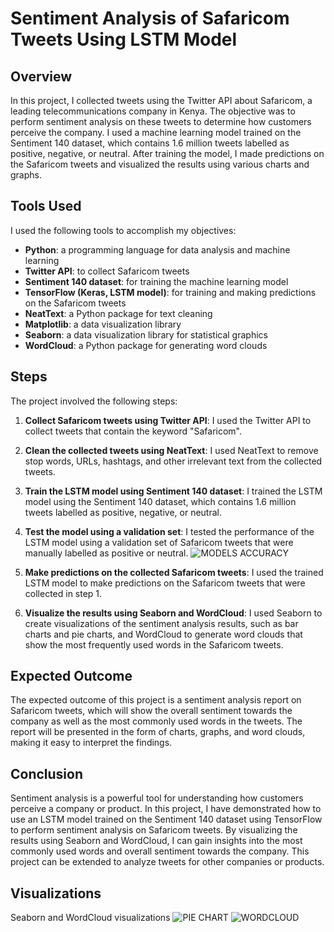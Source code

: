 # Sentiment Analysis of Safaricom Tweets Using LSTM Model

## Overview

In this project, I collected tweets using the Twitter API about Safaricom, a leading telecommunications company in Kenya. The objective was to perform sentiment analysis on these tweets to determine how customers perceive the company. I used a machine learning model trained on the Sentiment 140 dataset, which contains 1.6 million tweets labelled as positive, negative, or neutral. After training the model, I made predictions on the Safaricom tweets and visualized the results using various charts and graphs.

## Tools Used

I used the following tools to accomplish my objectives:

- **Python**: a programming language for data analysis and machine learning
- **Twitter API**: to collect Safaricom tweets
- **Sentiment 140 dataset**: for training the machine learning model
- **TensorFlow (Keras, LSTM model)**: for training and making predictions on the Safaricom tweets
- **NeatText**: a Python package for text cleaning
- **Matplotlib**: a data visualization library
- **Seaborn**: a data visualization library for statistical graphics
- **WordCloud**: a Python package for generating word clouds

## Steps

The project involved the following steps:

1. **Collect Safaricom tweets using Twitter API**: I used the Twitter API to collect tweets that contain the keyword "Safaricom".
2. **Clean the collected tweets using NeatText**: I used NeatText to remove stop words, URLs, hashtags, and other irrelevant text from the collected tweets.
3. **Train the LSTM model using Sentiment 140 dataset**: I trained the LSTM model using the Sentiment 140 dataset, which contains 1.6 million tweets labelled as positive, negative, or neutral.
4. **Test the model using a validation set**: I tested the performance of the LSTM model using a validation set of Safaricom tweets that were manually labelled as positive or neutral.
    ![MODELS ACCURACY](image_file_path)

6. **Make predictions on the collected Safaricom tweets**: I used the trained LSTM model to make predictions on the Safaricom tweets that were collected in step 1.
7. **Visualize the results using Seaborn and WordCloud**: I used Seaborn to create visualizations of the sentiment analysis results, such as bar charts and pie charts, and WordCloud to generate word clouds that show the most frequently used words in the Safaricom tweets.

## Expected Outcome

The expected outcome of this project is a sentiment analysis report on Safaricom tweets, which will show the overall sentiment towards the company as well as the most commonly used words in the tweets. The report will be presented in the form of charts, graphs, and word clouds, making it easy to interpret the findings.

## Conclusion

Sentiment analysis is a powerful tool for understanding how customers perceive a company or product. In this project, I have demonstrated how to use an LSTM model trained on the Sentiment 140 dataset using TensorFlow to perform sentiment analysis on Safaricom tweets. By visualizing the results using Seaborn and WordCloud, I can gain insights into the most commonly used words and overall sentiment towards the company. This project can be extended to analyze tweets for other companies or products.

## Visualizations

Seaborn and WordCloud visualizations 
![PIE CHART](image_file_path)
![WORDCLOUD](image_file_path)


